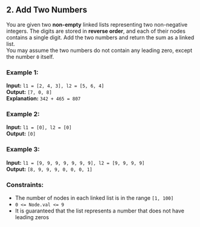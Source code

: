 ## 2. Add Two Numbers

You are given two **non-empty** linked lists representing two non-negative integers. The digits are stored in **reverse order**, and each of their nodes contains a single digit. Add the two numbers and return the sum as a linked list.  
You may assume the two numbers do not contain any leading zero, except the number `0` itself.

### Example 1:

**Input:** `l1 = [2, 4, 3], l2 = [5, 6, 4]`  
**Output:** `[7, 0, 8]`  
**Explanation:** `342 + 465 = 807`

### Example 2:

**Input:** `l1 = [0], l2 = [0]`  
**Output:** `[0]`

### Example 3:

**Input:** `l1 = [9, 9, 9, 9, 9, 9, 9], l2 = [9, 9, 9, 9]`  
**Output:** `[8, 9, 9, 9, 0, 0, 0, 1]`
 
### Constraints:

* The number of nodes in each linked list is in the range `[1, 100]`
* `0 <= Node.val <= 9`
* It is guaranteed that the list represents a number that does not have leading zeros
